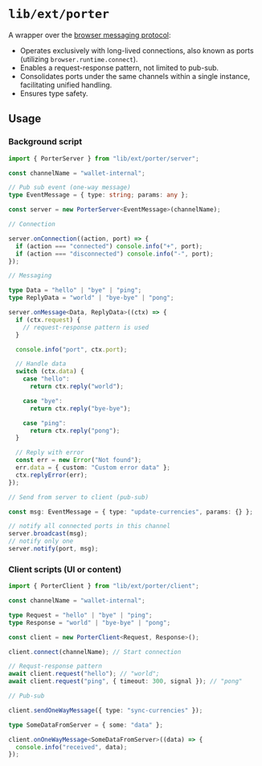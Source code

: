# `lib/ext/porter`

A wrapper over the [browser messaging protocol](https://developer.chrome.com/docs/extensions/mv3/messaging/):

- Operates exclusively with long-lived connections, also known as ports (utilizing `browser.runtime.connect`).
- Enables a request-response pattern, not limited to pub-sub.
- Consolidates ports under the same channels within a single instance, facilitating unified handling.
- Ensures type safety.

## Usage

### Background script

```typescript
import { PorterServer } from "lib/ext/porter/server";

const channelName = "wallet-internal";

// Pub sub event (one-way message)
type EventMessage = { type: string; params: any };

const server = new PorterServer<EventMessage>(channelName);

// Connection

server.onConnection((action, port) => {
  if (action === "connected") console.info("+", port);
  if (action === "disconnected") console.info("-", port);
});

// Messaging

type Data = "hello" | "bye" | "ping";
type ReplyData = "world" | "bye-bye" | "pong";

server.onMessage<Data, ReplyData>((ctx) => {
  if (ctx.request) {
    // request-response pattern is used
  }

  console.info("port", ctx.port);

  // Handle data
  switch (ctx.data) {
    case "hello":
      return ctx.reply("world");

    case "bye":
      return ctx.reply("bye-bye");

    case "ping":
      return ctx.reply("pong");
  }

  // Reply with error
  const err = new Error("Not found");
  err.data = { custom: "Custom error data" };
  ctx.replyError(err);
});

// Send from server to client (pub-sub)

const msg: EventMessage = { type: "update-currencies", params: {} };

// notify all connected ports in this channel
server.broadcast(msg);
// notify only one
server.notify(port, msg);
```

### Client scripts (UI or content)

```typescript
import { PorterClient } from "lib/ext/porter/client";

const channelName = "wallet-internal";

type Request = "hello" | "bye" | "ping";
type Response = "world" | "bye-bye" | "pong";

const client = new PorterClient<Request, Response>();

client.connect(channelName); // Start connection

// Requst-response pattern
await client.request("hello"); // "world";
await client.request("ping", { timeout: 300, signal }); // "pong"

// Pub-sub

client.sendOneWayMessage({ type: "sync-currencies" });

type SomeDataFromServer = { some: "data" };

client.onOneWayMessage<SomeDataFromServer>((data) => {
  console.info("received", data);
});
```
